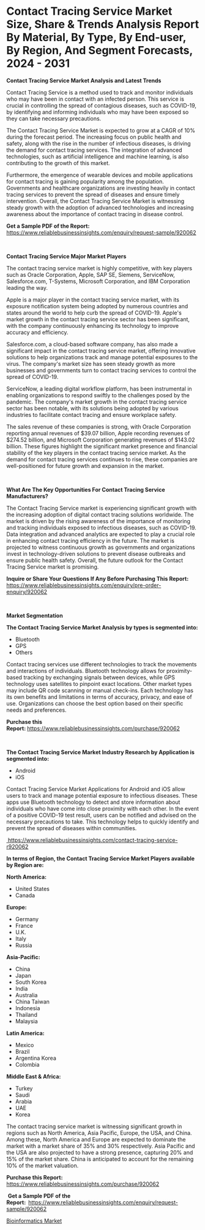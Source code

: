 <p><h1>Contact Tracing Service Market Size, Share & Trends Analysis Report By Material, By Type, By End-user, By Region, And Segment Forecasts, 2024 - 2031</h1></p><p><strong>Contact Tracing Service Market Analysis and Latest Trends</strong></p>
<p><p>Contact Tracing Service is a method used to track and monitor individuals who may have been in contact with an infected person. This service is crucial in controlling the spread of contagious diseases, such as COVID-19, by identifying and informing individuals who may have been exposed so they can take necessary precautions.</p><p>The Contact Tracing Service Market is expected to grow at a CAGR of 10% during the forecast period. The increasing focus on public health and safety, along with the rise in the number of infectious diseases, is driving the demand for contact tracing services. The integration of advanced technologies, such as artificial intelligence and machine learning, is also contributing to the growth of this market.</p><p>Furthermore, the emergence of wearable devices and mobile applications for contact tracing is gaining popularity among the population. Governments and healthcare organizations are investing heavily in contact tracing services to prevent the spread of diseases and ensure timely intervention. Overall, the Contact Tracing Service Market is witnessing steady growth with the adoption of advanced technologies and increasing awareness about the importance of contact tracing in disease control.</p></p>
<p><strong>Get a Sample PDF of the Report:&nbsp;</strong> <a href="https://www.reliablebusinessinsights.com/enquiry/request-sample/920062">https://www.reliablebusinessinsights.com/enquiry/request-sample/920062</a></p>
<p>&nbsp;</p>
<p><strong>Contact Tracing Service Major Market Players</strong></p>
<p><p>The contact tracing service market is highly competitive, with key players such as Oracle Corporation, Apple, SAP SE, Siemens, ServiceNow, Salesforce.com, T-Systems, Microsoft Corporation, and IBM Corporation leading the way.</p><p>Apple is a major player in the contact tracing service market, with its exposure notification system being adopted by numerous countries and states around the world to help curb the spread of COVID-19. Apple's market growth in the contact tracing service sector has been significant, with the company continuously enhancing its technology to improve accuracy and efficiency.</p><p>Salesforce.com, a cloud-based software company, has also made a significant impact in the contact tracing service market, offering innovative solutions to help organizations track and manage potential exposures to the virus. The company's market size has seen steady growth as more businesses and governments turn to contact tracing services to control the spread of COVID-19.</p><p>ServiceNow, a leading digital workflow platform, has been instrumental in enabling organizations to respond swiftly to the challenges posed by the pandemic. The company's market growth in the contact tracing service sector has been notable, with its solutions being adopted by various industries to facilitate contact tracing and ensure workplace safety.</p><p>The sales revenue of these companies is strong, with Oracle Corporation reporting annual revenues of $39.07 billion, Apple recording revenues of $274.52 billion, and Microsoft Corporation generating revenues of $143.02 billion. These figures highlight the significant market presence and financial stability of the key players in the contact tracing service market. As the demand for contact tracing services continues to rise, these companies are well-positioned for future growth and expansion in the market.</p></p>
<p>&nbsp;</p>
<p><strong>What Are The Key Opportunities For Contact Tracing Service Manufacturers?</strong></p>
<p><p>The Contact Tracing Service market is experiencing significant growth with the increasing adoption of digital contact tracing solutions worldwide. The market is driven by the rising awareness of the importance of monitoring and tracking individuals exposed to infectious diseases, such as COVID-19. Data integration and advanced analytics are expected to play a crucial role in enhancing contact tracing efficiency in the future. The market is projected to witness continuous growth as governments and organizations invest in technology-driven solutions to prevent disease outbreaks and ensure public health safety. Overall, the future outlook for the Contact Tracing Service market is promising.</p></p>
<p><strong>Inquire or Share Your Questions If Any Before Purchasing This Report:</strong> <a href="https://www.reliablebusinessinsights.com/enquiry/pre-order-enquiry/920062">https://www.reliablebusinessinsights.com/enquiry/pre-order-enquiry/920062</a></p>
<p>&nbsp;</p>
<p><strong>Market Segmentation</strong></p>
<p><strong>The Contact Tracing Service Market Analysis by types is segmented into:</strong></p>
<p><ul><li>Bluetooth</li><li>GPS</li><li>Others</li></ul></p>
<p><p>Contact tracing services use different technologies to track the movements and interactions of individuals. Bluetooth technology allows for proximity-based tracking by exchanging signals between devices, while GPS technology uses satellites to pinpoint exact locations. Other market types may include QR code scanning or manual check-ins. Each technology has its own benefits and limitations in terms of accuracy, privacy, and ease of use. Organizations can choose the best option based on their specific needs and preferences.</p></p>
<p><strong>Purchase this Report:&nbsp;</strong><a href="https://www.reliablebusinessinsights.com/purchase/920062">https://www.reliablebusinessinsights.com/purchase/920062</a></p>
<p>&nbsp;</p>
<p><strong>The Contact Tracing Service Market Industry Research by Application is segmented into:</strong></p>
<p><ul><li>Android</li><li>iOS</li></ul></p>
<p><p>Contact Tracing Service Market Applications for Android and iOS allow users to track and manage potential exposure to infectious diseases. These apps use Bluetooth technology to detect and store information about individuals who have come into close proximity with each other. In the event of a positive COVID-19 test result, users can be notified and advised on the necessary precautions to take. This technology helps to quickly identify and prevent the spread of diseases within communities.</p></p>
<p><a href="https://www.reliablebusinessinsights.com/contact-tracing-service-r920062">&nbsp;https://www.reliablebusinessinsights.com/contact-tracing-service-r920062</a></p>
<p><strong>In terms of Region, the Contact Tracing Service Market Players available by Region are:</strong></p>
<p>
    <p> <strong> North America: </strong>
        <ul>
            <li>United States</li>
            <li>Canada</li>
        </ul>
        </p> 
    <p> <strong> Europe: </strong>
        <ul>
            <li>Germany</li>
            <li>France</li>
            <li>U.K.</li>
            <li>Italy</li>
            <li>Russia</li>
        </ul>
        </p> 
    <p> <strong> Asia-Pacific: </strong>
        <ul>
            <li>China</li>
            <li>Japan</li>
            <li>South Korea</li>
            <li>India</li>
            <li>Australia</li>
            <li>China Taiwan</li>
            <li>Indonesia</li>
            <li>Thailand</li>
            <li>Malaysia</li>
        </ul>
        </p> 
    <p> <strong> Latin America: </strong>
        <ul>
            <li>Mexico</li>
            <li>Brazil</li>
            <li>Argentina Korea</li>
            <li>Colombia</li>
        </ul>
        </p> 
    <p> <strong> Middle East & Africa: </strong>
        <ul>
            <li>Turkey</li>
            <li>Saudi</li>
            <li>Arabia</li>
            <li>UAE</li>
            <li>Korea</li>
        </ul>
    </p>
    </p>
<p><p>The contact tracing service market is witnessing significant growth in regions such as North America, Asia Pacific, Europe, the USA, and China. Among these, North America and Europe are expected to dominate the market with a market share of 35% and 30% respectively. Asia Pacific and the USA are also projected to have a strong presence, capturing 20% and 15% of the market share. China is anticipated to account for the remaining 10% of the market valuation.</p></p>
<p><strong>Purchase this Report: </strong><a href="https://www.reliablebusinessinsights.com/purchase/920062">https://www.reliablebusinessinsights.com/purchase/920062</a></p>
<p>&nbsp;<strong>Get a Sample PDF of the Report:&nbsp;&nbsp;</strong><a href="https://www.reliablebusinessinsights.com/enquiry/request-sample/920062">https://www.reliablebusinessinsights.com/enquiry/request-sample/920062</a></p>
<p><strong></strong></p>
<p><p><a href="https://github.com/eliyamanson4561/Market-Research-Report-List-1/blob/main/bioinformatics-market.md">Bioinformatics Market</a></p></p>